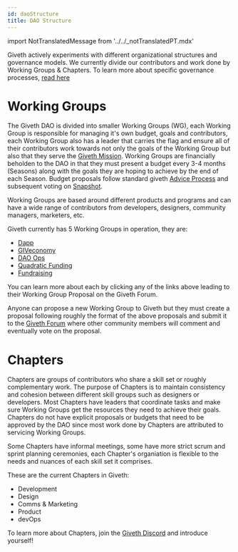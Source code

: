 ```yaml
---
id: daoStructure
title: DAO Structure
---
```

import NotTranslatedMessage from '../../_notTranslatedPT.mdx'

<NotTranslatedMessage />

Giveth actively experiments with different organizational structures and governance models. We currently divide our contributors and work done by Working Groups & Chapters. To learn more about specific governance processes, [read here](./governanceProcess)

# Working Groups
The Giveth DAO is divided into smaller Working Groups (WG), each Working Group is responsible for managing it's own budget, goals and contributors, each Working Group also has a leader that carries the flag and ensure all of their contributors work towards not only the goals of the Working Group but also that they serve the [Giveth Mission](./#our-mission). Working Groups are financially beholden to the DAO in that they must present a budget every 3-4 months (Seasons) along with the goals they are hoping to achieve by the end of each Season. Budget proposals follow standard giveth [Advice Process](./adviceProcess) and subsequent voting on [Snapshot](./governanceProcess#snapshot-voting).

Working Groups are based around different products and programs and can have a wide range of contributors from developers, designers, community managers, marketers, etc. 

Giveth currently has 5 Working Groups in operation, they are:

- [Dapp](https://forum.giveth.io/c/dapp-wg/18)
- [GIVeconomy](https://forum.giveth.io/c/giveconomy-wg/19)
- [DAO Ops](https://forum.giveth.io/c/dao-ops-wg/20)
- [Quadratic Funding](https://forum.giveth.io/c/qf-wg/22)
- [Fundraising](https://forum.giveth.io/c/fundraising/25)

You can learn more about each by clicking any of the links above leading to their Working Group Proposal on the Giveth Forum.

Anyone can propose a new Working Group to Giveth but they must create a proposal following roughly the format of the above proposals and submit it to the [Giveth Forum](https://forum.giveth.io/c/wgp/17) where other community members will comment and eventually vote on the proposal.

# Chapters

Chapters are groups of contributors who share a skill set or roughly complementary work. The purpose of Chapters is to maintain consistency and cohesion between different skill groups such as designers or developers. Most Chapters have leaders that coordinate tasks and make sure Working Groups get the resources they need to achieve their goals. Chapters do not have explicit proposals or budgets that need to be approved by the DAO since most work done by Chapters are attributed to servicing Working Groups. 

Some Chapters have informal meetings, some have more strict scrum and sprint planning ceremonies, each Chapter's organiation is flexible to the needs and nuances of each skill set it comprises. 

These are the current Chapters in Giveth:

- Development
- Design
- Comms & Marketing
- Product 
- devOps

To learn more about Chapters, join the [Giveth Discord](https://discord.giveth.io) and introduce yourself! 

